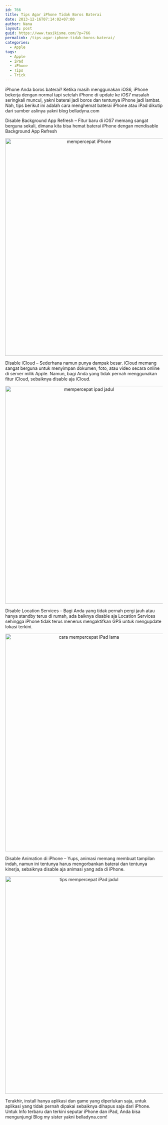 ```yaml
---
id: 766
title: Tips Agar iPhone Tidak Boros Baterai
date: 2013-12-16T07:14:02+07:00
author: Nana
layout: post
guid: https://www.tasikisme.com/?p=766
permalink: /tips-agar-iphone-tidak-boros-baterai/
categories:
  - Apple
tags:
  - Apple
  - iPad
  - iPhone
  - Tips
  - Trick
---
```

iPhone Anda boros baterai? Ketika masih menggunakan iOS6, iPhone bekerja dengan normal tapi setelah iPhone di update ke iOS7 masalah seringkali muncul, yakni baterai jadi boros dan tentunya iPhone jadi lambat. Nah, tips berikut ini adalah cara menghemat baterai iPhone atau iPad dikutip dari sumber aslinya yakni blog belladyna.com

Disable Background App Refresh – Fitur baru di iOS7 memang sangat berguna sekali, dimana kita bisa hemat baterai iPhone dengan mendisable Background App Refresh

<div class="separator" style="clear: both; text-align: center;">
  <img loading="lazy" style="border: 0px none;" src="https://1.bp.blogspot.com/-Kouu-wL0T_s/UqZ9yzGHQsI/AAAAAAAACY4/TsRPsPGDUyo/s1600/mempercepat_iphone_ipad_1.jpg" alt="mempercepat iPhone" width="520" height="694" border="0" />
</div>

<div >
</div>

Disable iCloud – Sederhana namun punya dampak besar. iCloud memang sangat berguna untuk menyimpan dokumen, foto, atau video secara online di server milik Apple. Namun, bagi Anda yang tidak pernah menggunakan fitur iCloud, sebaiknya disable aja iCloud.

<div class="separator" style="clear: both; text-align: center;">
  <img loading="lazy" style="border: 0px none;" src="https://1.bp.blogspot.com/-l2UzaSTst7Y/UqZ9zPKbOoI/AAAAAAAACYo/cO5sPBqTA0k/s1600/mempercepat_iphone_ipad.jpg" alt="mempercepat ipad jadul" width="520" height="694" border="0" />
</div>

<div >
  <p>
    Disable Location Services – Bagi Anda yang tidak pernah pergi jauh atau hanya standby terus di rumah, ada baiknya disable aja Location Services sehingga iPhone tidak terus menerus mengaktifkan GPS untuk mengupdate lokasi terkini.
  </p>
  
  <div class="separator" style="clear: both; text-align: center;">
    <img loading="lazy" style="border: 0px none;" src="https://4.bp.blogspot.com/-EFwD2wMak9M/UqZ91AvOjNI/AAAAAAAACZA/HPFE9uXVclw/s1600/mempercepat_iphone_ipad_2.jpg" alt="cara mempercepat iPad lama" width="520" height="694" border="0" />
  </div>
  
  <p>
    Disable Animation di iPhone – Yups, animasi memang membuat tampilan indah, namun ini tentunya harus mengorbankan baterai dan tentunya kinerja, sebaiknya disable aja animasi yang ada di iPhone.
  </p>
  
  <div class="separator" style="clear: both; text-align: center;">
    <img loading="lazy" style="border: 0px none;" src="https://4.bp.blogspot.com/-4BNHGad0kIw/UqZ9y3hPCOI/AAAAAAAACYw/UkTUQENQb_E/s1600/mempercepat_iphone_ipad_.jpg" alt="tips mempercepat iPad jadul" width="520" height="694" border="0" />
  </div>
  
  <div >
  </div>
  
  <p>
    Terakhir, install hanya aplikasi dan game yang diperlukan saja, untuk aplikasi yang tidak pernah dipakai sebaiknya dihapus saja dari iPhone. Untuk Info terbaru dan terkini seputar iPhone dan iPad, Anda bisa mengunjungi Blog my sister yakni belladyna.com!
  </p>
</div>